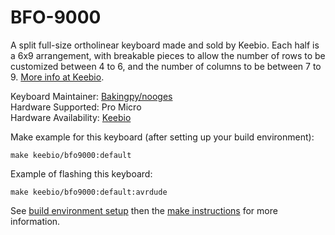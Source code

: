 BFO-9000
========

A split full-size ortholinear keyboard made and sold by Keebio. Each half is a 6x9 arrangement, with breakable pieces to allow the number of rows to be customized between 4 to 6, and the number of columns to be between 7 to 9. [More info at Keebio](https://keeb.io).

Keyboard Maintainer: [Bakingpy/nooges](https://github.com/nooges)  
Hardware Supported: Pro Micro  
Hardware Availability: [Keebio](https://keeb.io)  

Make example for this keyboard (after setting up your build environment):

    make keebio/bfo9000:default

Example of flashing this keyboard:

    make keebio/bfo9000:default:avrdude

See [build environment setup](https://docs.qmk.fm/#/getting_started_build_tools) then the [make instructions](https://docs.qmk.fm/#/getting_started_make_guide) for more information.
